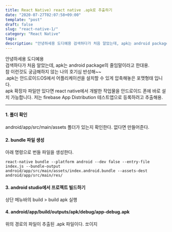 ```yaml
---
title: React Native) react native .apk로 추출하기
date: "2020-07-27T02:07:58+09:00"
template: "post"
draft: false
slug: "react-native-1/"
category: "React Native"
tags:
description: "안녕하세용 도디예용 검색하다가 처음 알았는데, apk는 android package의 줄임말이라고 한대용. 참 이런것도 궁금해하지 않는 나의 호기심 반성해~~ ..."
---
```


안녕하세용 도디예용   
검색하다가 처음 알았는데, apk는 android package의 줄임말이라고 한대용.   
참 이런것도 궁금해하지 않는 나의 호기심 반성해~~   
.apk는 안드로이드OS에서 어플리케이션을 설치할 수 있게 압축해놓은 포맷형태 입니다.   
apk 확장자 파일만 있다면 react native에서 개발한 작업물을 안드로이드 폰에 바로 설치 가능합니다. 저는 firebase App Distribution 테스트앱으로 등록하려고 추출해용.   

---

#### 1. 폴더 확인
android/app/src/main/assets 폴더가 있는지 확인한다. 없다면 만들어준다.
#### 2. bundle 파일 생성
아래 명령으로 번들 파일을 생성한다.
```
react-native bundle --platform android --dev false --entry-file index.js --bundle-output android/app/src/main/assets/index.android.bundle --assets-dest android/app/src/main/res/
```
#### 3. android studio에서 프로젝트 빌드하기
상단 메뉴바의 build > build apk 실행
#### 4. android/app/build/outputs/apk/debug/app-debug.apk
위의 경로의 파일이 추출된 .apk 파일이다. 쏘이지



